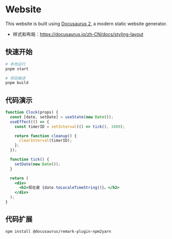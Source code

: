 # Website

This website is built using [Docusaurus 2](https://docusaurus.io/), a modern static website generator.

- 样式和布局：<https://docusaurus.io/zh-CN/docs/styling-layout>

## 快速开始

```bash
# 本地运行
pnpm start

# 项目编译
pnpm build
```

## 代码演示

```jsx live
function Clock(props) {
  const [date, setDate] = useState(new Date());
  useEffect(() => {
    const timerID = setInterval(() => tick(), 1000);

    return function cleanup() {
      clearInterval(timerID);
    };
  });

  function tick() {
    setDate(new Date());
  }

  return (
    <div>
      <h2>现在是 {date.toLocaleTimeString()}。</h2>
    </div>
  );
}
```

## 代码扩展

```bash npm2yarn
npm install @docusaurus/remark-plugin-npm2yarn
```
